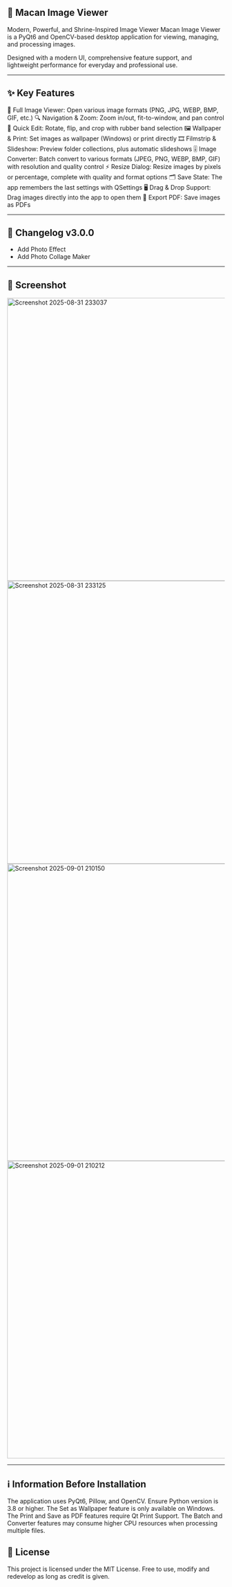 ## 🐅 Macan Image Viewer
Modern, Powerful, and Shrine-Inspired Image Viewer
Macan Image Viewer is a PyQt6 and OpenCV-based desktop application for viewing, managing, and processing images.

Designed with a modern UI, comprehensive feature support, and lightweight performance for everyday and professional use.

---

## ✨ Key Features
📂 Full Image Viewer: Open various image formats (PNG, JPG, WEBP, BMP, GIF, etc.)
🔍 Navigation & Zoom: Zoom in/out, fit-to-window, and pan control
📐 Quick Edit: Rotate, flip, and crop with rubber band selection
🖼️ Wallpaper & Print: Set images as wallpaper (Windows) or print directly
🎞️ Filmstrip & Slideshow: Preview folder collections, plus automatic slideshows
🎚️ Image Converter: Batch convert to various formats (JPEG, PNG, WEBP, BMP, GIF) with resolution and quality control
⚡ Resize Dialog: Resize images by pixels or percentage, complete with quality and format options
🗂️ Save State: The app remembers the last settings with QSettings
🖥️ Drag & Drop Support: Drag images directly into the app to open them
📝 Export PDF: Save images as PDFs

---
## 📝 Changelog v3.0.0
- Add Photo Effect
- Add Photo Collage Maker

---
## 📸 Screenshot
<img width="1102" height="654" alt="Screenshot 2025-08-31 233037" src="https://github.com/user-attachments/assets/c35b4c17-d908-4a79-94b2-9398c5a0101a" />

<img width="1102" height="654" alt="Screenshot 2025-08-31 233125" src="https://github.com/user-attachments/assets/fff50170-db5a-4b1c-b6ab-6ba509bb2dba" />

<img width="1052" height="687" alt="Screenshot 2025-09-01 210150" src="https://github.com/user-attachments/assets/8aff4556-a930-42df-8fdc-e4f2076664c4" />

<img width="1055" height="688" alt="Screenshot 2025-09-01 210212" src="https://github.com/user-attachments/assets/410fbdc4-9b84-4db6-b37b-dab3066d0816" />


---

## ℹ️ Information Before Installation
The application uses PyQt6, Pillow, and OpenCV. Ensure Python version is 3.8 or higher.
The Set as Wallpaper feature is only available on Windows.
The Print and Save as PDF features require Qt Print Support.
The Batch and Converter features may consume higher CPU resources when processing multiple files.

## 📜 License
This project is licensed under the MIT License. Free to use, modify and redevelop as long as credit is given.
